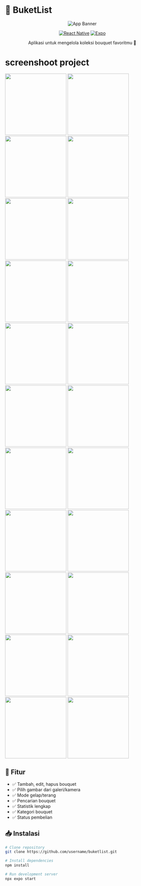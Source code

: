 # 🌸 BuketList

<div align="center">
  
![App Banner](./assets/banner.png)

[![React Native](https://img.shields.io/badge/React_Native-20232A?style=for-the-badge&logo=react&logoColor=61DAFB)](https://reactnative.dev/)
[![Expo](https://img.shields.io/badge/Expo-1B1F23?style=for-the-badge&logo=expo&logoColor=white)](https://expo.dev/)

Aplikasi untuk mengelola koleksi bouquet favoritmu 💐

</div>

# screenshoot project

<img src="./assets/images/readme/WhatsApp Image 2025-10-29 at 06.42.08_4da6bb1f.jpg" width="200" />
<img src="./assets/images/readme/WhatsApp Image 2025-10-29 at 06.42.08_e402d072.jpg" width="200" />
<img src="./assets/images/readme/WhatsApp Image 2025-10-29 at 06.42.09_1a89e777.jpg" width="200" />
<img src="./assets/images/readme/WhatsApp Image 2025-10-29 at 06.42.09_586e0cfe.jpg" width="200" />
<img src="./assets/images/readme/WhatsApp Image 2025-10-29 at 06.42.09_7bb4c9d0.jpg" width="200" />
<img src="./assets/images/readme/WhatsApp Image 2025-10-29 at 06.42.10_09a06412.jpg" width="200" />
<img src="./assets/images/readme/WhatsApp Image 2025-10-29 at 06.42.10_50a5935c.jpg" width="200" />
<img src="./assets/images/readme/WhatsApp Image 2025-10-29 at 06.42.10_68d341b1.jpg" width="200" />
<img src="./assets/images/readme/WhatsApp Image 2025-10-29 at 06.42.11_e86b3fd3.jpg" width="200" />
<img src="./assets/images/readme/WhatsApp Image 2025-10-29 at 06.50.59_21638875.jpg" width="200" />
<img src="./assets/images/readme/WhatsApp Image 2025-10-29 at 06.50.59_aa089c22.jpg" width="200" />
<img src="./assets/images/readme/WhatsApp Image 2025-10-29 at 06.50.59_f58c7f9f.jpg" width="200" />
<img src="./assets/images/readme/WhatsApp Image 2025-10-29 at 06.51.00_19e3b283.jpg" width="200" />
<img src="./assets/images/readme/WhatsApp Image 2025-10-29 at 06.51.00_6279ebb2.jpg" width="200" />
<img src="./assets/images/readme/WhatsApp Image 2025-10-29 at 06.51.00_79d498fa.jpg" width="200" />
<img src="./assets/images/readme/WhatsApp Image 2025-10-29 at 06.51.01_0e540300.jpg" width="200" />
<img src="./assets/images/readme/WhatsApp Image 2025-10-29 at 06.51.01_a9cefe48.jpg" width="200" />
<img src="./assets/images/readme/WhatsApp Image 2025-10-29 at 06.51.01_b548cd66.jpg" width="200" />
<img src="./assets/images/readme/WhatsApp Image 2025-10-29 at 06.53.29_fde0d9fb.jpg" width="200" />
<img src="./assets/images/readme/WhatsApp Image 2025-10-29 at 06.53.30_ebb62752.jpg" width="200" />
<img src="./assets/images/readme/WhatsApp Image 2025-10-29 at 06.53.29_fde0d9fb.jpg" width="200" />
<img src="./assets/images/readme/WhatsApp Image 2025-10-29 at 06.53.30_fa19ada1.jpg" width="200" />

## 🚀 Fitur

- ✅ Tambah, edit, hapus bouquet
- ✅ Pilih gambar dari galeri/kamera
- ✅ Mode gelap/terang
- ✅ Pencarian bouquet
- ✅ Statistik lengkap
- ✅ Kategori bouquet
- ✅ Status pembelian

## 📥 Instalasi

```bash
# Clone repository
git clone https://github.com/username/buketlist.git

# Install dependencies
npm install

# Run development server
npx expo start